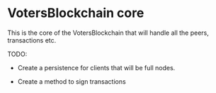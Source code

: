 # VotersBlockchain core

This is the core of the VotersBlockchain that will handle all the peers, transactions etc.

TODO:

* Create a persistence for clients that will be full nodes.

* Create a method to sign transactions

